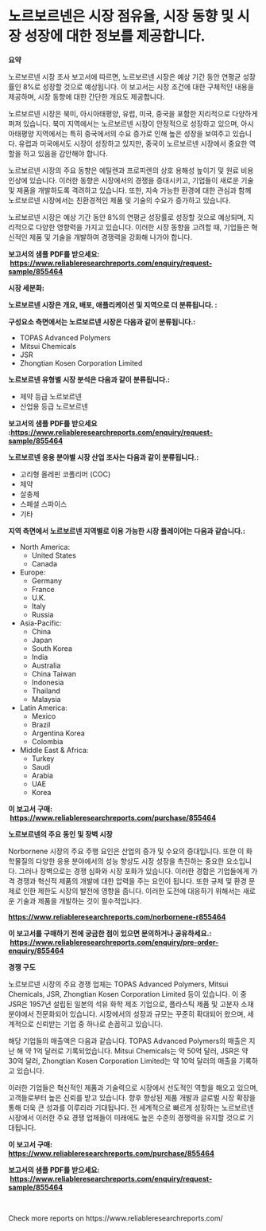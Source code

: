 <p><h1>노르보르넨은 시장 점유율, 시장 동향 및 시장 성장에 대한 정보를 제공합니다.</h1></p><p><strong>요약</strong></p>
<p><p>노르보르넨 시장 조사 보고서에 따르면, 노르보르넨 시장은 예상 기간 동안 연평균 성장률인 8%로 성장할 것으로 예상됩니다. 이 보고서는 시장 조건에 대한 구체적인 내용을 제공하며, 시장 동향에 대한 간단한 개요도 제공합니다. </p><p>노르보르넨 시장은 북미, 아시아태평양, 유럽, 미국, 중국을 포함한 지리적으로 다양하게 퍼져 있습니다. 북미 지역에서는 노르보르넨 시장이 안정적으로 성장하고 있으며, 아시아태평양 지역에서는 특히 중국에서의 수요 증가로 인해 높은 성장을 보여주고 있습니다. 유럽과 미국에서도 시장이 성장하고 있지만, 중국이 노르보르넨 시장에서 중요한 역할을 하고 있음을 감안해야 합니다.</p><p>노르보르넨 시장의 주요 동향은 에틸렌과 프로피렌의 상호 용해성 높이기 및 원료 비용 인상에 있습니다. 이러한 동향은 시장에서의 경쟁을 증대시키고, 기업들이 새로운 기술 및 제품을 개발하도록 격려하고 있습니다. 또한, 지속 가능한 환경에 대한 관심과 함께 노르보르넨 시장에서는 친환경적인 제품 및 기술의 수요가 증가하고 있습니다.</p><p>노르보르넨 시장은 예상 기간 동안 8%의 연평균 성장률로 성장할 것으로 예상되며, 지리적으로 다양한 영향력을 가지고 있습니다. 이러한 시장 동향을 고려할 때, 기업들은 혁신적인 제품 및 기술을 개발하여 경쟁력을 강화해 나가야 합니다.</p></p>
<p><strong>보고서의 샘플 PDF를 받으세요: &nbsp;<a href="https://www.reliableresearchreports.com/enquiry/request-sample/855464">https://www.reliableresearchreports.com/enquiry/request-sample/855464</a></strong></p>
<p><strong>시장 세분화:</strong></p>
<p><strong> 노르보르넨 시장은 개요, 배포, 애플리케이션 및 지역으로 더 분류됩니다. :</strong></p>
<p><strong>구성요소 측면에서는 노르보르넨 시장은 다음과 같이 분류됩니다.:</strong></p>
<p><ul><li>TOPAS Advanced Polymers</li><li>Mitsui Chemicals</li><li>JSR</li><li>Zhongtian Kosen Corporation Limited</li></ul></p>
<p><strong> 노르보르넨 유형별 시장 분석은 다음과 같이 분류됩니다.:</strong></p>
<p><ul><li>제약 등급 노르보르넨</li><li>산업용 등급 노르보르넨</li></ul></p>
<p><strong>보고서의 샘플 PDF를 받으세요 :<a href="https://www.reliableresearchreports.com/enquiry/request-sample/855464">https://www.reliableresearchreports.com/enquiry/request-sample/855464</a></strong></p>
<p><strong> 노르보르넨 응용 분야별 시장 산업 조사는 다음과 같이 분류됩니다.:</strong></p>
<p><ul><li>고리형 올레핀 코폴리머 (COC)</li><li>제약</li><li>살충제</li><li>스페셜 스파이스</li><li>기타</li></ul></p>
<p><strong>지역 측면에서 노르보르넨 지역별로 이용 가능한 시장 플레이어는 다음과 같습니다.:</strong></p>
<p><ul>
    <li>
        North America:
        <ul>
            <li>United States</li>
            <li>Canada</li>
        </ul>
    </li>
    <li>
        Europe:
        <ul>
            <li>Germany</li>
            <li>France</li>
            <li>U.K.</li>
            <li>Italy</li>
            <li>Russia</li>
        </ul>
    </li>
    <li>
        Asia-Pacific:
        <ul>
            <li>China</li>
            <li>Japan</li>
            <li>South Korea</li>
            <li>India</li>
            <li>Australia</li>
            <li>China Taiwan</li>
            <li>Indonesia</li>
            <li>Thailand</li>
            <li>Malaysia</li>
        </ul>
    </li>
    <li>
        Latin America:
        <ul>
            <li>Mexico</li>
            <li>Brazil</li>
            <li>Argentina Korea</li>
            <li>Colombia</li>
        </ul>
    </li>
    <li>
        Middle East & Africa:
        <ul>
            <li>Turkey</li>
            <li>Saudi</li>
            <li>Arabia</li>
            <li>UAE</li>
            <li>Korea</li>
        </ul>
    </li>
    </ul></p>
<p><strong>이 보고서 구매: &nbsp;<a href="https://www.reliableresearchreports.com/purchase/855464">https://www.reliableresearchreports.com/purchase/855464</a></strong></p>
<p><strong>노르보르넨의 주요 동인 및 장벽 시장</strong></p>
<p><p>Norbornene 시장의 주요 주행 요인은 산업의 증가 및 수요의 증대입니다. 또한 이 화학물질의 다양한 응용 분야에서의 성능 향상도 시장 성장을 촉진하는 중요한 요소입니다. 그러나 장벽으로는 경쟁 심화와 시장 포화가 있습니다. 이러한 경합은 기업들에게 가격 경쟁과 혁신적 제품의 개발에 대한 압력을 주는 요인이 됩니다. 또한 규제 및 환경 문제로 인한 제한도 시장의 발전에 영향을 줍니다. 이러한 도전에 대응하기 위해서는 새로운 기술과 제품을 개발하는 것이 필수적입니다.</p></p>
<p><strong><a href="https://www.reliableresearchreports.com/norbornene-r855464">https://www.reliableresearchreports.com/norbornene-r855464</a></strong></p>
<p><strong>이 보고서를 구매하기 전에 궁금한 점이 있으면 문의하거나 공유하세요.: &nbsp;<a href="https://www.reliableresearchreports.com/enquiry/pre-order-enquiry/855464">https://www.reliableresearchreports.com/enquiry/pre-order-enquiry/855464</a></strong></p>
<p><strong>경쟁 구도</strong></p>
<p><p>노르보르넨 시장의 주요 경쟁 업체는 TOPAS Advanced Polymers, Mitsui Chemicals, JSR, Zhongtian Kosen Corporation Limited 등이 있습니다. 이 중 JSR은 1957년 설립된 일본의 석유 화학 제조 기업으로, 플라스틱 제품 및 고분자 소재 분야에서 전문화되어 있습니다. 시장에서의 성장과 규모는 꾸준히 확대되어 왔으며, 세계적으로 신뢰받는 기업 중 하나로 손꼽히고 있습니다.</p><p>해당 기업들의 매출액은 다음과 같습니다. TOPAS Advanced Polymers의 매출은 지난 해 약 1억 달러로 기록되었습니다. Mitsui Chemicals는 약 50억 달러, JSR은 약 30억 달러, Zhongtian Kosen Corporation Limited는 약 10억 달러의 매출을 기록하고 있습니다.</p><p>이러한 기업들은 혁신적인 제품과 기술력으로 시장에서 선도적인 역할을 해오고 있으며, 고객들로부터 높은 신뢰를 받고 있습니다. 향후 향상된 제품 개발과 글로벌 시장 확장을 통해 더욱 큰 성과를 이루리라 기대됩니다. 전 세계적으로 빠르게 성장하는 노르보르넨 시장에서 이러한 주요 경쟁 업체들이 미래에도 높은 수준의 경쟁력을 유지할 것으로 기대됩니다.</p></p>
<p><strong>이 보고서 구매: &nbsp; <a href="https://www.reliableresearchreports.com/purchase/855464">https://www.reliableresearchreports.com/purchase/855464</a></strong></p>
<p><strong>보고서의 샘플 PDF를 받으세요: &nbsp;<a href="https://www.reliableresearchreports.com/enquiry/request-sample/855464">https://www.reliableresearchreports.com/enquiry/request-sample/855464</a></strong><strong></strong></p>
<p>&nbsp;</p>
<p>Check more reports on https://www.reliableresearchreports.com/</p>